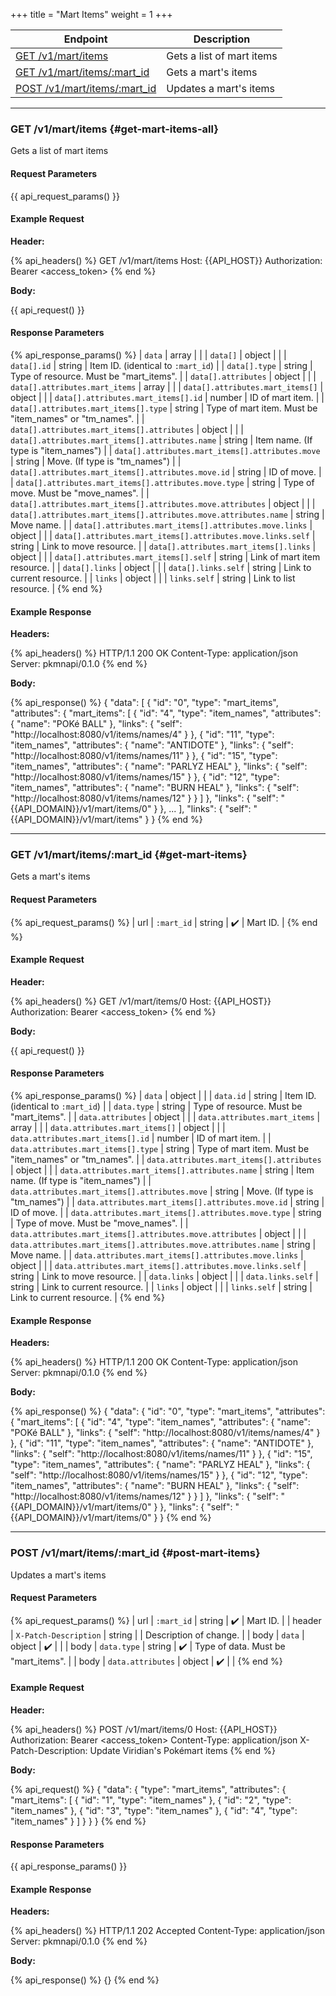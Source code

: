 +++
title = "Mart Items"
weight = 1
+++

| Endpoint                                         | Description               |
|--------------------------------------------------|---------------------------|
| [GET /v1/mart/items](#get-mart-items-all)        | Gets a list of mart items |
| [GET /v1/mart/items/:mart_id](#get-mart-items)   | Gets a mart's items       |
| [POST /v1/mart/items/:mart_id](#post-mart-items) | Updates a mart's items    |

---

### GET /v1/mart/items {#get-mart-items-all}

Gets a list of mart items

#### Request Parameters

{{ api_request_params() }}

#### Example Request

**Header:**

{% api_headers() %}
GET /v1/mart/items
Host: {{API_HOST}}
Authorization: Bearer <access_token>
{% end %}

**Body:**

{{ api_request() }}

#### Response Parameters

{% api_response_params() %}
| `data`                                                           | array  |                                                        |
| `data[]`                                                         | object |                                                        |
| `data[].id`                                                      | string | Item ID. (identical to `:mart_id`)                     |
| `data[].type`                                                    | string | Type of resource. Must be "mart_items".                |
| `data[].attributes`                                              | object |                                                        |
| `data[].attributes.mart_items`                                   | array  |                                                        |
| `data[].attributes.mart_items[]`                                 | object |                                                        |
| `data[].attributes.mart_items[].id`                              | number | ID of mart item.                                       |
| `data[].attributes.mart_items[].type`                            | string | Type of mart item. Must be "item_names" or "tm_names". |
| `data[].attributes.mart_items[].attributes`                      | object |                                                        |
| `data[].attributes.mart_items[].attributes.name`                 | string | Item name. (If type is "item_names")                   |
| `data[].attributes.mart_items[].attributes.move`                 | string | Move. (If type is "tm_names")                          |
| `data[].attributes.mart_items[].attributes.move.id`              | string | ID of move.                                            |
| `data[].attributes.mart_items[].attributes.move.type`            | string | Type of move. Must be "move_names".                    |
| `data[].attributes.mart_items[].attributes.move.attributes`      | object |                                                        |
| `data[].attributes.mart_items[].attributes.move.attributes.name` | string | Move name.                                             |
| `data[].attributes.mart_items[].attributes.move.links`           | object |                                                        |
| `data[].attributes.mart_items[].attributes.move.links.self`      | string | Link to move resource.                                 |
| `data[].attributes.mart_items[].links`                           | object |                                                        |
| `data[].attributes.mart_items[].self`                            | string | Link of mart item resource.                            |
| `data[].links`                                                   | object |                                                        |
| `data[].links.self`                                              | string | Link to current resource.                              |
| `links`                                                          | object |                                                        |
| `links.self`                                                     | string | Link to list resource.                                 |
{% end %}

#### Example Response

**Headers:**

{% api_headers() %}
HTTP/1.1 200 OK
Content-Type: application/json
Server: pkmnapi/0.1.0
{% end %}

**Body:**

{% api_response() %}
{
    "data": [
        {
            "id": "0",
            "type": "mart_items",
            "attributes": {
                "mart_items": [
                    {
                        "id": "4",
                        "type": "item_names",
                        "attributes": {
                            "name": "POKé BALL"
                        },
                        "links": {
                            "self": "http://localhost:8080/v1/items/names/4"
                        }
                    },
                    {
                        "id": "11",
                        "type": "item_names",
                        "attributes": {
                            "name": "ANTIDOTE"
                        },
                        "links": {
                            "self": "http://localhost:8080/v1/items/names/11"
                        }
                    },
                    {
                        "id": "15",
                        "type": "item_names",
                        "attributes": {
                            "name": "PARLYZ HEAL"
                        },
                        "links": {
                            "self": "http://localhost:8080/v1/items/names/15"
                        }
                    },
                    {
                        "id": "12",
                        "type": "item_names",
                        "attributes": {
                            "name": "BURN HEAL"
                        },
                        "links": {
                            "self": "http://localhost:8080/v1/items/names/12"
                        }
                    }
                ]
            },
            "links": {
                "self": "{{API_DOMAIN}}/v1/mart/items/0"
            }
        },
        ...
    ],
    "links": {
        "self": "{{API_DOMAIN}}/v1/mart/items"
    }
}
{% end %}

---

### GET /v1/mart/items/:mart_id {#get-mart-items}

Gets a mart's items

#### Request Parameters

{% api_request_params() %}
| url | `:mart_id` | string | ✔️ | Mart ID. |
{% end %}

#### Example Request

**Header:**

{% api_headers() %}
GET /v1/mart/items/0
Host: {{API_HOST}}
Authorization: Bearer <access_token>
{% end %}

**Body:**

{{ api_request() }}

#### Response Parameters

{% api_response_params() %}
| `data`                                                         | object |                                                        |
| `data.id`                                                      | string | Item ID. (identical to `:mart_id`)                     |
| `data.type`                                                    | string | Type of resource. Must be "mart_items".                |
| `data.attributes`                                              | object |                                                        |
| `data.attributes.mart_items`                                   | array  |                                                        |
| `data.attributes.mart_items[]`                                 | object |                                                        |
| `data.attributes.mart_items[].id`                              | number | ID of mart item.                                       |
| `data.attributes.mart_items[].type`                            | string | Type of mart item. Must be "item_names" or "tm_names". |
| `data.attributes.mart_items[].attributes`                      | object |                                                        |
| `data.attributes.mart_items[].attributes.name`                 | string | Item name. (If type is "item_names")                   |
| `data.attributes.mart_items[].attributes.move`                 | string | Move. (If type is "tm_names")                          |
| `data.attributes.mart_items[].attributes.move.id`              | string | ID of move.                                            |
| `data.attributes.mart_items[].attributes.move.type`            | string | Type of move. Must be "move_names".                    |
| `data.attributes.mart_items[].attributes.move.attributes`      | object |                                                        |
| `data.attributes.mart_items[].attributes.move.attributes.name` | string | Move name.                                             |
| `data.attributes.mart_items[].attributes.move.links`           | object |                                                        |
| `data.attributes.mart_items[].attributes.move.links.self`      | string | Link to move resource.                                 |
| `data.links`                                                   | object |                                                        |
| `data.links.self`                                              | string | Link to current resource.                              |
| `links`                                                        | object |                                                        |
| `links.self`                                                   | string | Link to current resource.                              |
{% end %}

#### Example Response

**Headers:**

{% api_headers() %}
HTTP/1.1 200 OK
Content-Type: application/json
Server: pkmnapi/0.1.0
{% end %}

**Body:**

{% api_response() %}
{
    "data": {
        "id": "0",
        "type": "mart_items",
        "attributes": {
            "mart_items": [
                {
                    "id": "4",
                    "type": "item_names",
                    "attributes": {
                        "name": "POKé BALL"
                    },
                    "links": {
                        "self": "http://localhost:8080/v1/items/names/4"
                    }
                },
                {
                    "id": "11",
                    "type": "item_names",
                    "attributes": {
                        "name": "ANTIDOTE"
                    },
                    "links": {
                        "self": "http://localhost:8080/v1/items/names/11"
                    }
                },
                {
                    "id": "15",
                    "type": "item_names",
                    "attributes": {
                        "name": "PARLYZ HEAL"
                    },
                    "links": {
                        "self": "http://localhost:8080/v1/items/names/15"
                    }
                },
                {
                    "id": "12",
                    "type": "item_names",
                    "attributes": {
                        "name": "BURN HEAL"
                    },
                    "links": {
                        "self": "http://localhost:8080/v1/items/names/12"
                    }
                }
            ]
        },
        "links": {
            "self": "{{API_DOMAIN}}/v1/mart/items/0"
        }
    },
    "links": {
        "self": "{{API_DOMAIN}}/v1/mart/items/0"
    }
}
{% end %}

---

### POST /v1/mart/items/:mart_id {#post-mart-items}

Updates a mart's items

#### Request Parameters

{% api_request_params() %}
| url    | `:mart_id`             | string | ✔️ | Mart ID.                            |
| header | `X-Patch-Description`  | string |   | Description of change.              |
| body   | `data`                 | object | ✔️ |                                     |
| body   | `data.type`            | string | ✔️ | Type of data. Must be "mart_items". |
| body   | `data.attributes`      | object | ✔️ |                                     |
{% end %}

#### Example Request

**Header:**

{% api_headers() %}
POST /v1/mart/items/0
Host: {{API_HOST}}
Authorization: Bearer <access_token>
Content-Type: application/json
X-Patch-Description: Update Viridian's Pokémart items
{% end %}

**Body:**

{% api_request() %}
{
    "data": {
        "type": "mart_items",
        "attributes": {
            "mart_items": [
                {
                    "id": "1",
                    "type": "item_names"
                },
                {
                    "id": "2",
                    "type": "item_names"
                },
                {
                    "id": "3",
                    "type": "item_names"
                },
                {
                    "id": "4",
                    "type": "item_names"
                }
            ]
        }
    }
}
{% end %}

#### Response Parameters

{{ api_response_params() }}

#### Example Response

**Headers:**

{% api_headers() %}
HTTP/1.1 202 Accepted
Content-Type: application/json
Server: pkmnapi/0.1.0
{% end %}

**Body:**

{% api_response() %}
{}
{% end %}
